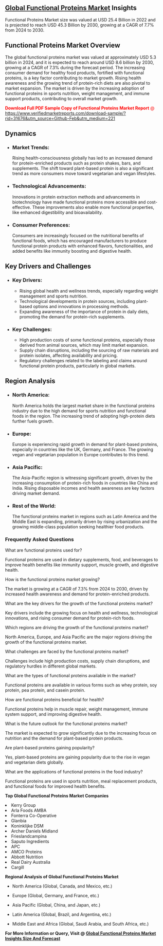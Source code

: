 <h2><a href="https://www.verifiedmarketreports.com/download-sample/?rid=31676&amp;utm_source=Github&amp;utm_medium=221" target="_blank">Global Functional Proteins Market</a> Insights</h2><p>Functional Proteins Market size was valued at USD 25.4 Billion in 2022 and is projected to reach USD 45.3 Billion by 2030, growing at a CAGR of 7.7% from 2024 to 2030.</p><p> <h2>Functional Proteins Market Overview</h2> <p>The global functional proteins market was valued at approximately USD 5.3 billion in 2024, and it is expected to reach around USD 8.6 billion by 2030, growing at a CAGR of 7.3% during the forecast period. The increasing consumer demand for healthy food products, fortified with functional proteins, is a key factor contributing to market growth. Rising health awareness and the growing trend of protein-rich diets are also pivotal to market expansion. The market is driven by the increasing adoption of functional proteins in sports nutrition, weight management, and immune support products, contributing to overall market growth.</p> <p><p><span class=""><span style="color: #ff0000;"><strong>Download Full PDF Sample Copy of Functional Proteins Market Report</strong> @ </span><a href="https://www.verifiedmarketreports.com/download-sample/?rid=31676&amp;utm_source=Github-Feb&amp;utm_medium=221" target="_blank">https://www.verifiedmarketreports.com/download-sample/?rid=31676&amp;utm_source=Github-Feb&amp;utm_medium=221</a></span></p></p> <h2>Dynamics</h2> <ul> <li><h3>Market Trends:</h3> Rising health-consciousness globally has led to an increased demand for protein-enriched products such as protein shakes, bars, and supplements. The shift toward plant-based protein is also a significant trend as more consumers move toward vegetarian and vegan lifestyles.</li> <li><h3>Technological Advancements:</h3> Innovations in protein extraction methods and advancements in biotechnology have made functional proteins more accessible and cost-effective. These improvements also enable more functional properties, like enhanced digestibility and bioavailability.</li> <li><h3>Consumer Preferences:</h3> Consumers are increasingly focused on the nutritional benefits of functional foods, which has encouraged manufacturers to produce functional protein products with enhanced flavors, functionalities, and added benefits like immunity boosting and digestive health.</li> </ul> <h2>Key Drivers and Challenges</h2> <ul> <li><h3>Key Drivers:</h3> <ul> <li>Rising global health and wellness trends, especially regarding weight management and sports nutrition.</li> <li>Technological developments in protein sources, including plant-based options and innovations in processing methods.</li> <li>Expanding awareness of the importance of protein in daily diets, promoting the demand for protein-rich supplements.</li> </ul> </li> <li><h3>Key Challenges:</h3> <ul> <li>High production costs of some functional proteins, especially those derived from animal sources, which may limit market expansion.</li> <li>Supply chain disruptions, including the sourcing of raw materials and protein isolates, affecting availability and pricing.</li> <li>Regulatory challenges related to the labeling and claims around functional protein products, particularly in global markets.</li> </ul> </li> </ul> <h2>Region Analysis</h2> <ul> <li><h3>North America:</h3> North America holds the largest market share in the functional proteins industry due to the high demand for sports nutrition and functional foods in the region. The increasing trend of adopting high-protein diets further fuels growth.</li> <li><h3>Europe:</h3> Europe is experiencing rapid growth in demand for plant-based proteins, especially in countries like the UK, Germany, and France. The growing vegan and vegetarian population in Europe contributes to this trend.</li> <li><h3>Asia Pacific:</h3> The Asia-Pacific region is witnessing significant growth, driven by the increasing consumption of protein-rich foods in countries like China and India. Rising disposable incomes and health awareness are key factors driving market demand.</li> <li><h3>Rest of the World:</h3> The functional proteins market in regions such as Latin America and the Middle East is expanding, primarily driven by rising urbanization and the growing middle-class population seeking healthier food products.</li> </ul> <h3>Frequently Asked Questions</h3> <p>What are functional proteins used for?</p> <p>Functional proteins are used in dietary supplements, food, and beverages to improve health benefits like immunity support, muscle growth, and digestive health.</p> <p>How is the functional proteins market growing?</p> <p>The market is growing at a CAGR of 7.3% from 2024 to 2030, driven by increased health awareness and demand for protein-enriched products.</p> <p>What are the key drivers for the growth of the functional proteins market?</p> <p>Key drivers include the growing focus on health and wellness, technological innovations, and rising consumer demand for protein-rich foods.</p> <p>Which regions are driving the growth of the functional proteins market?</p> <p>North America, Europe, and Asia Pacific are the major regions driving the growth of the functional proteins market.</p> <p>What challenges are faced by the functional proteins market?</p> <p>Challenges include high production costs, supply chain disruptions, and regulatory hurdles in different global markets.</p> <p>What are the types of functional proteins available in the market?</p> <p>Functional proteins are available in various forms such as whey protein, soy protein, pea protein, and casein protein.</p> <p>How are functional proteins beneficial for health?</p> <p>Functional proteins help in muscle repair, weight management, immune system support, and improving digestive health.</p> <p>What is the future outlook for the functional proteins market?</p> <p>The market is expected to grow significantly due to the increasing focus on nutrition and the demand for plant-based protein products.</p> <p>Are plant-based proteins gaining popularity?</p> <p>Yes, plant-based proteins are gaining popularity due to the rise in vegan and vegetarian diets globally.</p> <p>What are the applications of functional proteins in the food industry?</p> <p>Functional proteins are used in sports nutrition, meal replacement products, and functional foods for improved health benefits.</p> </p><p><strong>Top Global Functional Proteins Market Companies</strong></p><div data-test-id=""><p><li>Kerry Group</li><li> Arla Foods AMBA</li><li> Fonterra Co-Operative</li><li> Glanbia</li><li> Koninklijke DSM</li><li> Archer Daniels Midland</li><li> Frieslandcampina</li><li> Saputo Ingredients</li><li> APC</li><li> AMCO Proteins</li><li> Abbott Nutrition</li><li> Real Dairy Australia</li><li> Cargill</li></p><div><strong>Regional Analysis of&nbsp;Global Functional Proteins Market</strong></div><ul><li dir="ltr"><p dir="ltr">North America&nbsp;(Global, Canada, and Mexico, etc.)</p></li><li dir="ltr"><p dir="ltr">Europe (Global, Germany, and France, etc.)</p></li><li dir="ltr"><p dir="ltr">Asia Pacific&nbsp;(Global, China, and Japan, etc.)</p></li><li dir="ltr"><p dir="ltr">Latin America&nbsp;(Global, Brazil, and Argentina, etc.)</p></li><li dir="ltr">Middle East and Africa&nbsp;(Global, Saudi Arabia, and South Africa, etc.)</li></ul><p><strong>For More Information or Query, Visit @&nbsp;</strong><strong><a href="https://www.verifiedmarketreports.com/product/global-functional-proteins-market-size-and-forecast-to-2025/?utm_source=Github&amp;utm_medium=221" target="_blank">Global Functional Proteins Market Insights Size And Forecast</a></strong></p></div>
